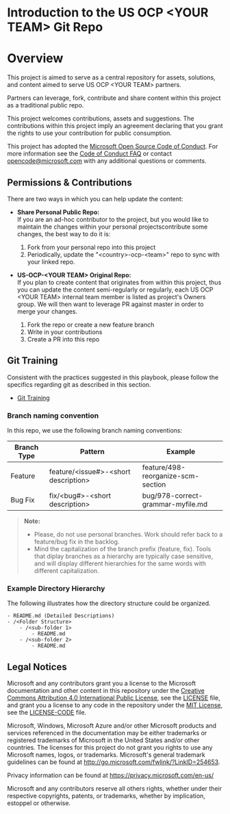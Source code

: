 # Introduction to the US OCP \<YOUR TEAM\> Git Repo

# Overview

This project is aimed to serve as a central repository for assets, solutions, and content aimed to serve US OCP \<YOUR TEAM\> partners.

Partners can leverage, fork, contribute and share content within this project as a traditional public repo.

This project welcomes contributions, assets and suggestions.  The contributions within this project imply an agreement declaring that you grant the rights to use your contribution for public consumption.

This project has adopted the [Microsoft Open Source Code of
Conduct](https://opensource.microsoft.com/codeofconduct/).
For more information see the [Code of Conduct
FAQ](https://opensource.microsoft.com/codeofconduct/faq/) or
contact [opencode@microsoft.com](mailto:opencode@microsoft.com) with any
additional questions or comments.

## Permissions & Contributions

There are two ways in which you can help update the content:

* **Share Personal Public Repo:** \
If you are an ad-hoc contributor to the project, but you would like to
maintain the changes within your personal projectscontribute some changes, the best way to do it is:

  1. Fork from your personal repo into this project
  2. Periodically, update the "\<country\>-ocp-\<team\>" repo to sync with your linked repo.

* **US-OCP-\<YOUR TEAM\> Original Repo:** \
If you plan to create content that originates from within this project, thus you can update the content semi-regularly or regularly, each US OCP \<YOUR TEAM\> internal team member is listed as project's Owners group. 
We will then want to leverage PR against master in order to merge your changes.
  1. Fork the repo or create a new feature branch
  2. Write in your contributions
  3. Create a PR into this repo


## Git Training

Consistent with the practices suggested in this playbook, please follow the
specifics regarding git as described in this section.

- [Git Training](https://gist.github.com/peterhurford/4d43aa5d6de114c0c741ba664c9c5ff5)

### Branch naming convention

In this repo, we use the following branch naming conventions:

| Branch Type | Pattern | Example |
| - | - | - |
| Feature | feature/\<issue#>-\<short description> | feature/498-reorganize-scm-section |
| Bug Fix | fix/\<bug#>-\<short description> | bug/978-correct-grammar-myfile.md |

> **Note:**
>
> * Please, do not use personal branches. Work should refer back to a
feature/bug fix in the backlog.
> * Mind the capitalization of the branch prefix (feature, fix). Tools that
diplay branches as a hierarchy are typically case sensitive, and will display
different hierarchies for the same words with different capitalization.


### Example Directory Hierarchy

The following illustrates how the directory structure could be organized.

```plaintext
- README.md (Detailed Descriptions)
- /<Folder Structure>
    - /<sub-folder 1>
        - README.md
    - /<sub-folder 2>
        - README.md
```

## Legal Notices

Microsoft and any contributors grant you a license to the Microsoft
documentation and other content in this repository under the
[Creative Commons Attribution 4.0 International Public License](https://creativecommons.org/licenses/by/4.0/legalcode),
see the [LICENSE](LICENSE) file, and grant you a license to any code in the
repository under the [MIT License](https://opensource.org/licenses/MIT), see the
[LICENSE-CODE](LICENSE-CODE) file.

Microsoft, Windows, Microsoft Azure and/or other Microsoft products and services
referenced in the documentation may be either trademarks or registered
trademarks of Microsoft in the United States and/or other countries.
The licenses for this project do not grant you rights to use any Microsoft
names, logos, or trademarks. Microsoft's general trademark guidelines can be
found at <http://go.microsoft.com/fwlink/?LinkID=254653>.

Privacy information can be found at <https://privacy.microsoft.com/en-us/>

Microsoft and any contributors reserve all others rights, whether under their
respective copyrights, patents, or trademarks, whether by implication, estoppel
or otherwise.
